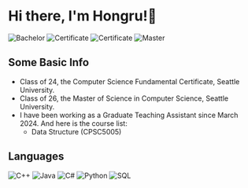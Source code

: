 # Hi there, I'm Hongru!👋

<!--
**AladdinPP/AladdinPP** is a ✨ _special_ ✨ repository because its `README.md` (this file) appears on your GitHub profile.

Here are some ideas to get you started:

- 🔭 I’m currently working on ...
- 🌱 I’m currently learning ...
- 👯 I’m looking to collaborate on ...
- 🤔 I’m looking for help with ...
- 💬 Ask me about ...
- 📫 How to reach me: ...
- 😄 Pronouns: ...
- ⚡ Fun fact: ...
-->
![Bachelor](https://img.shields.io/badge/Bachelor%20of%20Arts-RUC-AE0B2A)
![Certificate](https://img.shields.io/badge/Post%20Baccalaureate%20Certificate-UCLA-2774AE)
![Certificate](https://img.shields.io/badge/Graduate%20Certificate-SeattleU-EF4135)
![Master](https://img.shields.io/badge/Master%20of%20Science-SeattleU-EF4135)
## Some Basic Info
- Class of 24, the Computer Science Fundamental Certificate, Seattle University.
- Class of 26, the Master of Science in Computer Science, Seattle University.
- I have been working as a Graduate Teaching Assistant since March 2024. And here is the course list:
  - Data Structure (CPSC5005)

## Languages

![C++](https://img.shields.io/badge/-C%2B%2B-044F88?logo=cplusplus&labelColor=000000)
![Java](https://img.shields.io/badge/-Java-F89820)
![C#](https://img.shields.io/badge/C%23-%23512BD4?logo=csharp&logoColor=%23fffffff&labelColor=%23000000)
![Python](https://img.shields.io/badge/-Python-4584B6?logo=python&labelColor=000000)
![SQL](https://img.shields.io/badge/-SQL-000000?logo=mysql&labelColor=ffffff)
